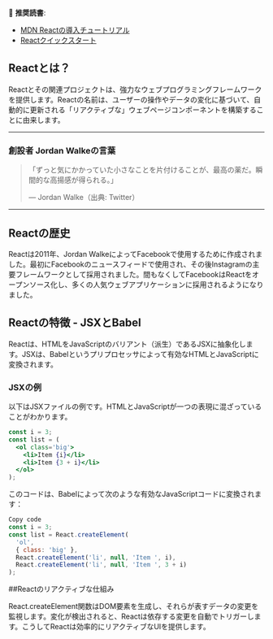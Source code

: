 📖 **推奨読書**:
- [MDN Reactの導入チュートリアル](https://developer.mozilla.org/ja/docs/Web/JavaScript)
- [Reactクイックスタート](https://reactjs.org/docs/getting-started.html)

## Reactとは？

Reactとその関連プロジェクトは、強力なウェブプログラミングフレームワークを提供します。Reactの名前は、ユーザーの操作やデータの変化に基づいて、自動的に更新される「リアクティブな」ウェブページコンポーネントを構築することに由来します。

---

### 創設者 Jordan Walkeの言葉

> 「ずっと気にかかっていた小さなことを片付けることが、最高の薬だ。瞬間的な高揚感が得られる。」
> 
> — Jordan Walke（出典: Twitter）

---

## Reactの歴史

Reactは2011年、Jordan WalkeによってFacebookで使用するために作成されました。最初にFacebookのニュースフィードで使用され、その後Instagramの主要フレームワークとして採用されました。間もなくしてFacebookはReactをオープンソース化し、多くの人気ウェブアプリケーションに採用されるようになりました。

## Reactの特徴 - JSXとBabel

Reactは、HTMLをJavaScriptのバリアント（派生）であるJSXに抽象化します。JSXは、Babelというプリプロセッサによって有効なHTMLとJavaScriptに変換されます。

### JSXの例

以下はJSXファイルの例です。HTMLとJavaScriptが一つの表現に混ざっていることがわかります。

```jsx
const i = 3;
const list = (
  <ol class='big'>
    <li>Item {i}</li>
    <li>Item {3 + i}</li>
  </ol>
);
```

このコードは、Babelによって次のような有効なJavaScriptコードに変換されます：

```javascript
Copy code
const i = 3;
const list = React.createElement(
  'ol',
  { class: 'big' },
  React.createElement('li', null, 'Item ', i),
  React.createElement('li', null, 'Item ', 3 + i)
);
```

##Reactのリアクティブな仕組み

React.createElement関数はDOM要素を生成し、それらが表すデータの変更を監視します。変化が検出されると、Reactは依存する変更を自動でトリガーします。こうしてReactは効率的にリアクティブなUIを提供します。
